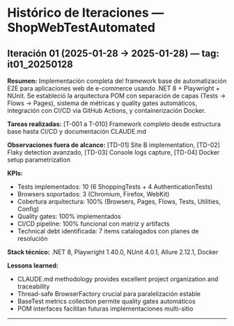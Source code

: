 # Histórico de Iteraciones — ShopWebTestAutomated

## Iteración 01 (2025-01-28 → 2025-01-28) — tag: it01_20250128

**Resumen:** Implementación completa del framework base de automatización E2E para aplicaciones web de e-commerce usando .NET 8 + Playwright + NUnit. Se estableció la arquitectura POM con separación de capas (Tests → Flows → Pages), sistema de métricas y quality gates automáticos, integración con CI/CD via GitHub Actions, y containerización Docker.

**Tareas realizadas:** [T-001 a T-010] Framework completo desde estructura base hasta CI/CD y documentación CLAUDE.md

**Observaciones fuera de alcance:** [TD-01] Site B implementation, [TD-02] Flaky detection avanzado, [TD-03] Console logs capture, [TD-04] Docker setup parametrization

**KPIs:** 
- Tests implementados: 10 (6 ShoppingTests + 4 AuthenticationTests)
- Browsers soportados: 3 (Chromium, Firefox, WebKit)  
- Cobertura arquitectura: 100% (Browsers, Pages, Flows, Tests, Utilities, Config)
- Quality gates: 100% implementados
- CI/CD pipeline: 100% funcional con matriz y artifacts
- Technical debt identificada: 7 items catalogados con planes de resolución

**Stack técnico:** .NET 8, Playwright 1.40.0, NUnit 4.0.1, Allure 2.12.1, Docker

**Lessons learned:**
- CLAUDE.md methodology provides excellent project organization and traceability
- Thread-safe BrowserFactory crucial para paralelización estable
- BaseTest metrics collection permite quality gates automáticos
- POM interfaces facilitan futuras implementaciones multi-sitio

---
